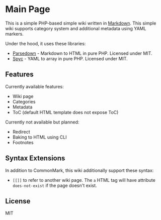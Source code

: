 Main Page
=====

This is a simple PHP-based simple wiki written in [Markdown](https://daringfireball.net/projects/markdown/). This
simple wiki supports category system and additional metadata using YAML markers.

Under the hood, it uses these libraries:
* [Parsedown](https://github.com/erusev/parsedown) - Markdown to HTML in pure PHP. Licensed under MIT.
* [Spyc](https://github.com/mustangostang/spyc) - YAML to array in pure PHP. Licensed under MIT.

Features
-----

Currently available features:
* Wiki page
* Categories
* Metadata
* ToC (default HTML template does not expose ToC)

Currently not available but planned:
* Redirect
* Baking to HTML using CLI
* Footnotes

Syntax Extensions
-----

In addition to CommonMark, this wiki additionally support these syntax:
* `[[]]` to refer to another wiki page. The `a` HTML tag will have attribute `does-not-exist` if the page doesn't exist.

License
-----

MIT
